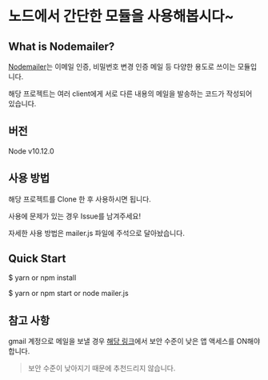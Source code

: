 # 노드에서 간단한 모듈을 사용해봅시다~

## What is Nodemailer?

[Nodemailer](https://nodemailer.com/)는 이메일 인증, 비밀번호 변경 인증 메일 등 다양한 용도로 쓰이는 모듈입니다.

해당 프로젝트는 여러 client에게 서로 다른 내용의 메일을 발송하는 코드가 작성되어 있습니다.

## 버전

Node v10.12.0

## 사용 방법

해당 프로젝트를 Clone 한 후 사용하시면 됩니다.

사용에 문제가 있는 경우 Issue를 남겨주세요!

자세한 사용 방법은 mailer.js 파일에 주석으로 달아놨습니다.

## Quick Start

\$ yarn or npm install

\$ yarn or npm start or node mailer.js

## 참고 사항

gmail 계정으로 메일을 보낼 경우 [해당 링크](https://myaccount.google.com/lesssecureapps)에서 보안 수준이 낮은 앱 액세스를 ON해야 합니다.

> 보안 수준이 낮아지기 때문에 추천드리지 않습니다.
